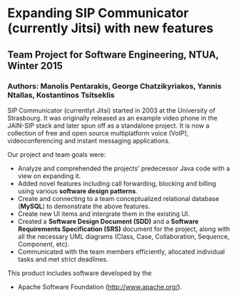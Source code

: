# Expanding SIP Communicator (currently Jitsi) with new features 
## Team Project for Software Engineering, NTUA, Winter 2015
### Authors: Manolis Pentarakis, George Chatzikyriakos, Yannis Ntallas, Kostantinos Tsitseklis

SIP Communicator (currentlyt Jitsi) started in 2003 at the University of Strasbourg. It was originally released as an example video phone in the JAIN-SIP stack and later spun off as a standalone project.
It is now a collection of free and open source multiplatform voice (VoIP), videoconferencing and instant messaging applications.

Our project and team goals were:
- Analyze and comprehended the projects’ predecessor Java code with a view on expanding it.
-	Added novel features including call forwarding, blocking and billing using various **software design patterns**.
- Create and connecting to a team conceptualized relational database (**MySQL**) to demonstrate the above features.
- Create new UI items and intergrate them in the existing UI.
-	Created a **Software Design Document (SDD)** and a **Software Requirements Specification (SRS)** document for the project, along with all the necessary UML diagrams (Class, Case, Collaboration, Sequence, Component, etc).
-	Communicated with the team members efficiently, allocated individual tasks and met strict deadlines.

This product includes software developed by the
* Apache Software Foundation (http://www.apache.org/).
